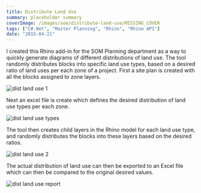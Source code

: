 ```yaml
---
title: Distribute Land Use
summary: placeholder summary
coverImage: /images/som/distribute-land-use/MISSING_COVER
tags: ["C#.Net", "Master Planning", "Rhino", "Rhino API"]
date: "2015-04-21"
---
```


I created this Rhino add-in for the SOM Planning department as a way to quickly generate diagrams of different distributions of land use. The tool randomly distributes blocks into specific land use types, based on a desired ratio of land uses per each zone of a project. First a site plan is created with all the blocks assigned to zone layers.

![dist land use 1](dist-land-use-1.png)

Next an excel file is create which defines the desired distribution of land use types per each zone.

![dist land use types](http://www.ericanastas.com/wp-content/uploads/2015/04/dist-land-use-types.png)

The tool then creates child layers in the Rhino model for each land use type, and randomly distributes the blocks into these layers based on the desired ratios.

![dist land use 2](dist-land-use-2.png)

The actual distribution of land use can then be exported to an Excel file which can then be compared to the original desired values.

![dist land use report](dist-land-use-report.png)
